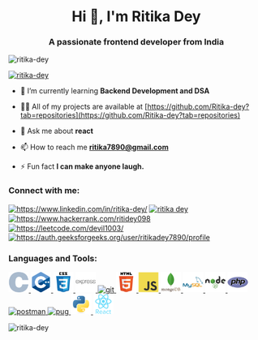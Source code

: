  <h1 align="center">Hi 👋, I'm Ritika Dey</h1>
<h3 align="center">A passionate frontend developer from India</h3>

<p align="left"> <img src="https://komarev.com/ghpvc/?username=ritika-dey&label=Profile%20views&color=0e75b6&style=flat" alt="ritika-dey" /> </p>

<p align="left"> <a href="https://github.com/ryo-ma/github-profile-trophy"><img src="https://github-profile-trophy.vercel.app/?username=ritika-dey" alt="ritika-dey" /></a> </p>

- 🌱 I’m currently learning **Backend Development and DSA**

- 👨‍💻 All of my projects are available at [https://github.com/Ritika-dey?tab=repositories](https://github.com/Ritika-dey?tab=repositories)

- 💬 Ask me about **react**

- 📫 How to reach me **ritika7890@gmail.com**

- ⚡ Fun fact **I can make anyone laugh.**

<h3 align="left">Connect with me:</h3>
<p align="left">
<a href="https://linkedin.com/in/https://www.linkedin.com/in/ritika-dey/" target="blank"><img align="center" src="https://cdn.jsdelivr.net/npm/simple-icons@3.0.1/icons/linkedin.svg" alt="https://www.linkedin.com/in/ritika-dey/" height="30" width="40" /></a>
<a href="https://fb.com/ritika dey" target="blank"><img align="center" src="https://cdn.jsdelivr.net/npm/simple-icons@3.0.1/icons/facebook.svg" alt="ritika dey" height="30" width="40" /></a>
<a href="https://www.hackerrank.com/https://www.hackerrank.com/ritidey098" target="blank"><img align="center" src="https://cdn.jsdelivr.net/npm/simple-icons@3.0.1/icons/hackerrank.svg" alt="https://www.hackerrank.com/ritidey098" height="30" width="40" /></a>
<a href="https://www.leetcode.com/https://leetcode.com/devil1003/" target="blank"><img align="center" src="https://cdn.jsdelivr.net/npm/simple-icons@3.0.1/icons/leetcode.svg" alt="https://leetcode.com/devil1003/" height="30" width="40" /></a>
<a href="https://auth.geeksforgeeks.org/user/https://auth.geeksforgeeks.org/user/ritikadey7890/profile" target="blank"><img align="center" src="https://cdn.jsdelivr.net/npm/simple-icons@3.0.1/icons/geeksforgeeks.svg" alt="https://auth.geeksforgeeks.org/user/ritikadey7890/profile" height="30" width="40" /></a>
</p>

<h3 align="left">Languages and Tools:</h3>
<p align="left"> <a href="https://www.cprogramming.com/" target="_blank"> <img src="https://raw.githubusercontent.com/devicons/devicon/master/icons/c/c-original.svg" alt="c" width="40" height="40"/> </a> <a href="https://www.w3schools.com/cpp/" target="_blank"> <img src="https://raw.githubusercontent.com/devicons/devicon/master/icons/cplusplus/cplusplus-original.svg" alt="cplusplus" width="40" height="40"/> </a> <a href="https://www.w3schools.com/css/" target="_blank"> <img src="https://raw.githubusercontent.com/devicons/devicon/master/icons/css3/css3-original-wordmark.svg" alt="css3" width="40" height="40"/> </a> <a href="https://expressjs.com" target="_blank"> <img src="https://raw.githubusercontent.com/devicons/devicon/master/icons/express/express-original-wordmark.svg" alt="express" width="40" height="40"/> </a> <a href="https://git-scm.com/" target="_blank"> <img src="https://www.vectorlogo.zone/logos/git-scm/git-scm-icon.svg" alt="git" width="40" height="40"/> </a> <a href="https://www.w3.org/html/" target="_blank"> <img src="https://raw.githubusercontent.com/devicons/devicon/master/icons/html5/html5-original-wordmark.svg" alt="html5" width="40" height="40"/> </a> <a href="https://developer.mozilla.org/en-US/docs/Web/JavaScript" target="_blank"> <img src="https://raw.githubusercontent.com/devicons/devicon/master/icons/javascript/javascript-original.svg" alt="javascript" width="40" height="40"/> </a> <a href="https://www.mongodb.com/" target="_blank"> <img src="https://raw.githubusercontent.com/devicons/devicon/master/icons/mongodb/mongodb-original-wordmark.svg" alt="mongodb" width="40" height="40"/> </a> <a href="https://www.mysql.com/" target="_blank"> <img src="https://raw.githubusercontent.com/devicons/devicon/master/icons/mysql/mysql-original-wordmark.svg" alt="mysql" width="40" height="40"/> </a> <a href="https://nodejs.org" target="_blank"> <img src="https://raw.githubusercontent.com/devicons/devicon/master/icons/nodejs/nodejs-original-wordmark.svg" alt="nodejs" width="40" height="40"/> </a> <a href="https://www.php.net" target="_blank"> <img src="https://raw.githubusercontent.com/devicons/devicon/master/icons/php/php-original.svg" alt="php" width="40" height="40"/> </a> <a href="https://postman.com" target="_blank"> <img src="https://www.vectorlogo.zone/logos/getpostman/getpostman-icon.svg" alt="postman" width="40" height="40"/> </a> <a href="https://pugjs.org" target="_blank"> <img src="https://cdn.worldvectorlogo.com/logos/pug.svg" alt="pug" width="40" height="40"/> </a> <a href="https://www.python.org" target="_blank"> <img src="https://raw.githubusercontent.com/devicons/devicon/master/icons/python/python-original.svg" alt="python" width="40" height="40"/> </a> <a href="https://reactjs.org/" target="_blank"> <img src="https://raw.githubusercontent.com/devicons/devicon/master/icons/react/react-original-wordmark.svg" alt="react" width="40" height="40"/> </a> </p>

<p><img align="center" src="https://github-readme-stats.vercel.app/api/top-langs?username=ritika-dey&show_icons=true&locale=en&layout=compact" alt="ritika-dey" /></p>
